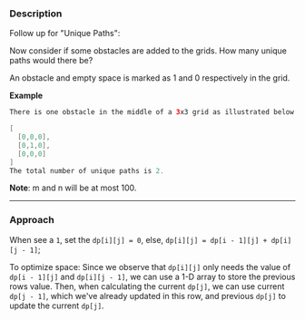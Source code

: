 ### Description

Follow up for "Unique Paths":

Now consider if some obstacles are added to the grids. How many unique paths would there be?

An obstacle and empty space is marked as 1 and 0 respectively in the grid.

**Example**
```java
There is one obstacle in the middle of a 3x3 grid as illustrated below.

[
  [0,0,0],
  [0,1,0],
  [0,0,0]
]
The total number of unique paths is 2.
```

**Note**: m and n will be at most 100.

***

### Approach
When see a `1`, set the `dp[i][j] = 0`, else, `dp[i][j] = dp[i - 1][j] + dp[i][j - 1]`;

To optimize space:
Since we observe that `dp[i][j]` only needs the value of `dp[i - 1][j]` and `dp[i][j - 1]`, we can use a 1-D array to store the previous rows value.
Then, when calculating the current `dp[j]`, we can use current `dp[j - 1]`, which we've already updated in this row, and previous `dp[j]` to update the current `dp[j]`.